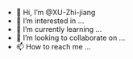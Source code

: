 - 👋 Hi, I’m @XU-Zhi-jiang
- 👀 I’m interested in ...
- 🌱 I’m currently learning ...
- 💞️ I’m looking to collaborate on ...
- 📫 How to reach me ...

<!---
XU-Zhi-jiang/XU-Zhi-jiang is a ✨ special ✨ repository because its `README.md` (this file) appears on your GitHub profile.
You can click the Preview link to take a look at your changes.
--->
